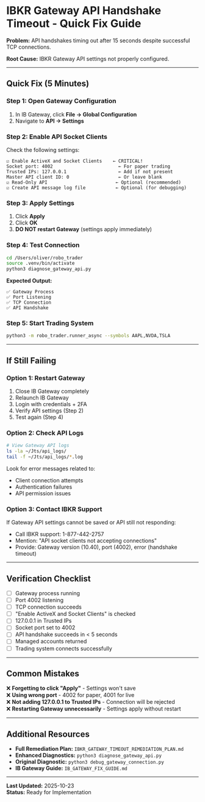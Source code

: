 # IBKR Gateway API Handshake Timeout - Quick Fix Guide

**Problem:** API handshakes timing out after 15 seconds despite successful TCP connections.

**Root Cause:** IBKR Gateway API settings not properly configured.

---

## Quick Fix (5 Minutes)

### Step 1: Open Gateway Configuration
1. In IB Gateway, click **File → Global Configuration**
2. Navigate to **API → Settings**

### Step 2: Enable API Socket Clients
Check the following settings:

```
☑️ Enable ActiveX and Socket Clients    ← CRITICAL!
Socket port: 4002                        ← For paper trading
Trusted IPs: 127.0.0.1                   ← Add if not present
Master API client ID: 0                  ← Or leave blank
☑️ Read-Only API                         ← Optional (recommended)
☑️ Create API message log file           ← Optional (for debugging)
```

### Step 3: Apply Settings
1. Click **Apply**
2. Click **OK**
3. **DO NOT restart Gateway** (settings apply immediately)

### Step 4: Test Connection
```bash
cd /Users/oliver/robo_trader
source .venv/bin/activate
python3 diagnose_gateway_api.py
```

**Expected Output:**
```
✅ Gateway Process
✅ Port Listening
✅ TCP Connection
✅ API Handshake
```

### Step 5: Start Trading System
```bash
python3 -m robo_trader.runner_async --symbols AAPL,NVDA,TSLA
```

---

## If Still Failing

### Option 1: Restart Gateway
1. Close IB Gateway completely
2. Relaunch IB Gateway
3. Login with credentials + 2FA
4. Verify API settings (Step 2)
5. Test again (Step 4)

### Option 2: Check API Logs
```bash
# View Gateway API logs
ls -la ~/Jts/api_logs/
tail -f ~/Jts/api_logs/*.log
```

Look for error messages related to:
- Client connection attempts
- Authentication failures
- API permission issues

### Option 3: Contact IBKR Support
If Gateway API settings cannot be saved or API still not responding:
- Call IBKR support: 1-877-442-2757
- Mention: "API socket clients not accepting connections"
- Provide: Gateway version (10.40), port (4002), error (handshake timeout)

---

## Verification Checklist

- [ ] Gateway process running
- [ ] Port 4002 listening
- [ ] TCP connection succeeds
- [ ] "Enable ActiveX and Socket Clients" is checked
- [ ] 127.0.0.1 in Trusted IPs
- [ ] Socket port set to 4002
- [ ] API handshake succeeds in < 5 seconds
- [ ] Managed accounts returned
- [ ] Trading system connects successfully

---

## Common Mistakes

❌ **Forgetting to click "Apply"** - Settings won't save  
❌ **Using wrong port** - 4002 for paper, 4001 for live  
❌ **Not adding 127.0.0.1 to Trusted IPs** - Connection will be rejected  
❌ **Restarting Gateway unnecessarily** - Settings apply without restart  

---

## Additional Resources

- **Full Remediation Plan:** `IBKR_GATEWAY_TIMEOUT_REMEDIATION_PLAN.md`
- **Enhanced Diagnostics:** `python3 diagnose_gateway_api.py`
- **Original Diagnostic:** `python3 debug_gateway_connection.py`
- **IB Gateway Guide:** `IB_GATEWAY_FIX_GUIDE.md`

---

**Last Updated:** 2025-10-23  
**Status:** Ready for Implementation

